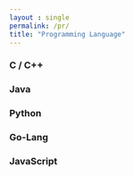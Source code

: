 ```yaml
---
layout : single
permalink: /pr/
title: "Programming Language"
---
```


### C / C++

### Java

### Python

### Go-Lang

### JavaScript
